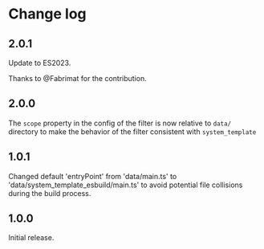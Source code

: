 # Change log
## 2.0.1
Update to ES2023.

Thanks to @Fabrimat for the contribution.

## 2.0.0
The `scope` property in the config of the filter is now relative to `data/` directory to make the behavior of the filter consistent with `system_template`

## 1.0.1
Changed default 'entryPoint' from 'data/main.ts' to 'data/system_template_esbuild/main.ts' to avoid potential file collisions during the build process.

## 1.0.0
Initial release.
